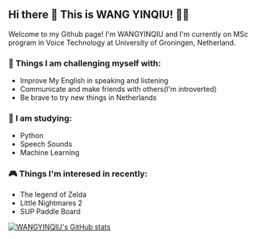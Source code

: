 ## Hi there 👋 This is WANG YINQIU! 😶‍🌫️

Welcome to my Github page! I'm WANGYINQIU and I'm currently on MSc program in Voice Technology at University of Groningen, Netherland.


### 💪 Things I am challenging myself with:
- Improve My English in speaking and listening
- Communicate and make friends with others(I'm introverted)
- Be brave to try new things in Netherlands

### 📖 I am studying:
- Python
- Speech Sounds
- Machine Learning

### 🎮 Things I'm interesed in recently:
- The legend of Zelda
- Little Nightmares 2
- SUP Paddle Board

[![WANGYINQIU's GitHub stats](https://github-readme-stats.vercel.app/api?username=WANGYINQIU)](http://github.com/WANGYINQIU/github-readme-stats)
